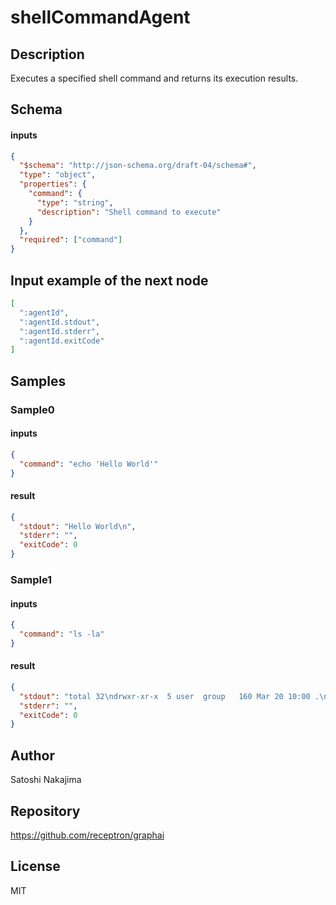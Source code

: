 # shellCommandAgent

## Description
Executes a specified shell command and returns its execution results.

## Schema

#### inputs

```json
{
  "$schema": "http://json-schema.org/draft-04/schema#",
  "type": "object",
  "properties": {
    "command": {
      "type": "string",
      "description": "Shell command to execute"
    }
  },
  "required": ["command"]
}
```

## Input example of the next node

```json
[
  ":agentId",
  ":agentId.stdout",
  ":agentId.stderr",
  ":agentId.exitCode"
]
```

## Samples

### Sample0

#### inputs

```json
{
  "command": "echo 'Hello World'"
}
```

#### result

```json
{
  "stdout": "Hello World\n",
  "stderr": "",
  "exitCode": 0
}
```

### Sample1

#### inputs

```json
{
  "command": "ls -la"
}
```

#### result

```json
{
  "stdout": "total 32\ndrwxr-xr-x  5 user  group   160 Mar 20 10:00 .\ndrwxr-xr-x  8 user  group   256 Mar 20 10:00 ..\n...",
  "stderr": "",
  "exitCode": 0
}
```

## Author

Satoshi Nakajima

## Repository

https://github.com/receptron/graphai

## License

MIT